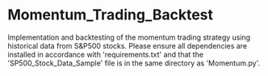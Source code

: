 # Momentum_Trading_Backtest
Implementation and backtesting of the momentum trading strategy using historical data from S&P500 stocks. Please ensure all dependencies are installed in accordance with 'requirements.txt' and that the 'SP500_Stock_Data_Sample' file is in the same directory as 'Momentum.py'.
